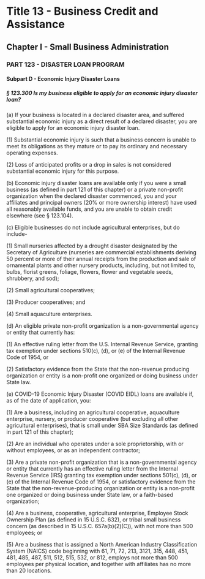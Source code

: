 
# Title 13 - Business Credit and Assistance
## Chapter I - Small Business Administration
### PART 123 - DISASTER LOAN PROGRAM
#### Subpart D - Economic Injury Disaster Loans
##### § 123.300 Is my business eligible to apply for an economic injury disaster loan?

(a) If your business is located in a declared disaster area, and suffered substantial economic injury as a direct result of a declared disaster, you are eligible to apply for an economic injury disaster loan.

(1) Substantial economic injury is such that a business concern is unable to meet its obligations as they mature or to pay its ordinary and necessary operating expenses.

(2) Loss of anticipated profits or a drop in sales is not considered substantial economic injury for this purpose.

(b) Economic injury disaster loans are available only if you were a small business (as defined in part 121 of this chapter) or a private non-profit organization when the declared disaster commenced, you and your affiliates and principal owners (20% or more ownership interest) have used all reasonably available funds, and you are unable to obtain credit elsewhere (see § 123.104).

(c) Eligible businesses do not include agricultural enterprises, but do include-

(1) Small nurseries affected by a drought disaster designated by the Secretary of Agriculture (nurseries are commercial establishments deriving 50 percent or more of their annual receipts from the production and sale of ornamental plants and other nursery products, including, but not limited to, bulbs, florist greens, foliage, flowers, flower and vegetable seeds, shrubbery, and sod);

(2) Small agricultural cooperatives;

(3) Producer cooperatives; and

(4) Small aquaculture enterprises.

(d) An eligible private non-profit organization is a non-governmental agency or entity that currently has:

(1) An effective ruling letter from the U.S. Internal Revenue Service, granting tax exemption under sections 510(c), (d), or (e) of the Internal Revenue Code of 1954, or

(2) Satisfactory evidence from the State that the non-revenue producing organization or entity is a non-profit one organized or doing business under State law.

(e) COVID-19 Economic Injury Disaster (COVID EIDL) loans are available if, as of the date of application, you:

(1) Are a business, including an agricultural cooperative, aquaculture enterprise, nursery, or producer cooperative (but excluding all other agricultural enterprises), that is small under SBA Size Standards (as defined in part 121 of this chapter);

(2) Are an individual who operates under a sole proprietorship, with or without employees, or as an independent contractor;

(3) Are a private non-profit organization that is a non-governmental agency or entity that currently has an effective ruling letter from the Internal Revenue Service (IRS) granting tax exemption under sections 501(c), (d), or (e) of the Internal Revenue Code of 1954, or satisfactory evidence from the State that the non-revenue-producing organization or entity is a non-profit one organized or doing business under State law, or a faith-based organization;

(4) Are a business, cooperative, agricultural enterprise, Employee Stock Ownership Plan (as defined in 15 U.S.C. 632), or tribal small business concern (as described in 15 U.S.C. 657a(b)(2)(C)), with not more than 500 employees; or

(5) Are a business that is assigned a North American Industry Classification System (NAICS) code beginning with 61, 71, 72, 213, 3121, 315, 448, 451, 481, 485, 487, 511, 512, 515, 532, or 812, employs not more than 500 employees per physical location, and together with affiliates has no more than 20 locations.
